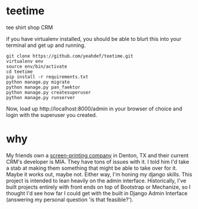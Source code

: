 # teetime
tee shirt shop CRM

if you have virtualenv installed, you should be able to blurt this into your terminal and get up and running.

	git clone https://github.com/yeahdef/teetime.git
	virtualenv env
	source env/bin/activate
	cd teetime
	pip install -r requirements.txt
	python manage.py migrate
	python manage.py pan_faektor
	python manage.py createsuperuser
	python manage.py runserver

Now, load up http://localhost:8000/admin in your browser of choice and login with the superuser you created.

# why
My friends own a [screen-printing company](http://www.panector.com/) in Denton, TX and their current CRM's developer is MIA. They have tons of issues with it. I told him I'd take a stab at making them something that might be able to take over for it. Maybe it works out, maybe not. Either way, I'm honing my django skills.
This project is intended to lean heavily on the admin interface. Historically, I've built projects entirely with front ends on top of Bootstrap or Mechanize, so I thought I'd see how far I could get with the built in Django Admin Interface (answering my personal question 'is that feasible?').